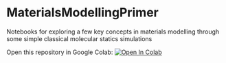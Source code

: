 # MaterialsModellingPrimer
Notebooks for exploring a few key concepts in materials modelling through some simple classical molecular statics simulations

Open this repository in Google Colab: [![Open In Colab](https://colab.research.google.com/assets/colab-badge.svg)](https://colab.research.google.com/github/AtomisticSimulationOfMaterials/MaterialsModellingPrimer/blob/main)



